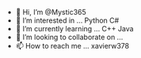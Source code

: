 - 👋 Hi, I’m @Mystic365
- 👀 I’m interested in ... Python C#
- 🌱 I’m currently learning ... C++ Java 
- 💞️ I’m looking to collaborate on ...
- 📫 How to reach me ... xavierw378

<!---
Mystic365/Mystic365 is a ✨ special ✨ repository because its `README.md` (this file) appears on your GitHub profile.
You can click the Preview link to take a look at your changes.
--->
